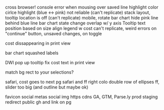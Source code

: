 cross browser!
	console error when mousing over saved line
	highlight color cirlce highlight (blue <-> pink) not reliable (can't replicate)
	stack layout, tooltip location is off (can't replicate)
	mobile, rotate bar chart
	hide pink line behind blue line
bar chart state change overlap w/ y axis
Tooltip text position based on size
align legend w cost
	can't replicate, weird errors on "continue" button, unsaved changes, on toggle

cost dissappearing in print view

bar chart squashed labels

DWI pop up tooltip
fix cost text in print view

match bg rect to your selections?


safari, cost goes to next pg
safari and ff right colo double row of ellipses
ff, slider too big (and outline but maybe ok)


favicon
social metas
social img
https cdns
GA, GTM, Parse.ly
prod
staging redirect
public gh and link on pg
